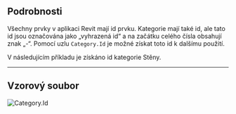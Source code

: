 ## Podrobnosti
Všechny prvky v aplikaci Revit mají id prvku. Kategorie mají také id, ale tato id jsou označována jako „vyhrazená id“ a na začátku celého čísla obsahují znak „-“. Pomocí uzlu `Category.Id` je možné získat toto id k dalšímu použití.

V následujícím příkladu je získáno id kategorie Stěny.
___
## Vzorový soubor

![Category.Id](./Revit.Elements.Category.Id_img.jpg)
